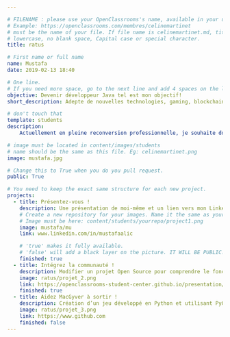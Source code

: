 ```yaml
---

# FILENAME : please use your OpenClassrooms's name, available in your url.
# Example: https://openclassrooms.com/membres/celinemartinet
# must be the name of your file. If file name is celinemartinet.md, title is celinemartinet.
# lowercase, no blank space, Capital case or special character.
title: ratus

# First name or full name
name: Mustafa
date: 2019-02-13 18:40

# One line.
# If you need more space, go to the next line and add 4 spaces on the left, as in 'description'.
objective: Devenir développeur Java tel est mon objectif! 
short_description: Adepte de nouvelles technologies, gaming, blockchain mais aussi du sport, j'essaie de me frayer un chemin au sommet de la chaîne de programmation! Le chemin est long et semé d'embuches mais ma motivation et mon optimisme sont là pour m'éclairer la voie.

# don't touch that
template: students
description:
    Actuellement en pleine reconversion professionnelle, je souhaite donner un nouvel élan à ma carrière en devenant développer d'applications Java. De nature curieuse et toujours à la recherche d'apprendre de nouvelles choses. Rien que de penser à l'idée que je suis entrain de changer ma vie en suivant ce parcours, je me sens comme un supporter de PSG après la victoire face à MU en league des champions. PS: Je le suis (supporter de PSG :) )

# image must be located in content/images/students
# name should be the same as this file. Eg: celinemartinet.png
image: mustafa.jpg

# Change this to True when you do you pull request.
public: True

# You need to keep the exact same structure for each new project.
projects:
  - title: Présentez-vous !
    description: Une présentation de moi-même et un lien vers mon LinkedIn.
    # Create a new repository for your images. Name it the same as your nickname and profile picture.
    # Image must be here: content/students/yourrepo/project1.png
    image: mustafa/mu
    link: www.linkedin.com/in/mustafaalic

    # 'true' makes it fully available.
    # 'false' will add a black layer on the picture. IT WILL BE PUBLIC!
    finished: true
  - title: Intégrez la communauté !
    description: Modifier un projet Open Source pour comprendre le fonctionnement de Git, de Github et des pull requests. 
    image: ratus/projet_2.png
    link: https://openclassrooms-student-center.github.io/presentation/students/ratus.html
    finished: true
  - title: Aidez MacGyver à sortir !
    description: Création d’un jeu développé en Python et utilisant PyGame.
    image: ratus/projet_3.png
    link: https://www.github.com
    finished: false
---
```

